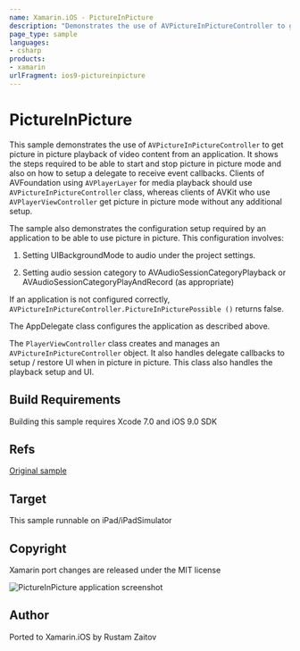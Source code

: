 ```yaml
---
name: Xamarin.iOS - PictureInPicture
description: "Demonstrates the use of AVPictureInPictureController to get picture in picture playback of video content from an application #ios9"
page_type: sample
languages:
- csharp
products:
- xamarin
urlFragment: ios9-pictureinpicture
---
```

# PictureInPicture

This sample demonstrates the use of `AVPictureInPictureController` to get picture in picture playback of video content from an application. It shows the steps required to be able to start and stop picture in picture mode and also on how to setup a delegate to receive event callbacks. Clients of AVFoundation using `AVPlayerLayer` for media playback should use `AVPictureInPictureController` class, whereas clients of AVKit who use `AVPlayerViewController` get picture in picture mode without any additional setup.

The sample also demonstrates the configuration setup required by an application to be able to use picture in picture. This configuration involves:

1. Setting UIBackgroundMode to audio under the project settings.

2. Setting audio session category to AVAudioSessionCategoryPlayback or AVAudioSessionCategoryPlayAndRecord (as appropriate)

If an application is not configured correctly, `AVPictureInPictureController.PictureInPicturePossible ()` returns false.

The AppDelegate class configures the application as described above.

The `PlayerViewController` class creates and manages an `AVPictureInPictureController` object. It also handles delegate callbacks to setup / restore UI when in picture in picture. This class also handles the playback setup and UI.


## Build Requirements

Building this sample requires Xcode 7.0 and iOS 9.0 SDK

## Refs
[Original sample](https://developer.apple.com/library/prerelease/ios/samplecode/AVFoundationPiPPlayer/Introduction/Intro.html)

## Target
This sample runnable on iPad/iPadSimulator

## Copyright

Xamarin port changes are released under the MIT license

![PictureInPicture application screenshot](Screenshots/fullScreen.png "PictureInPicture application screenshot")

## Author 

Ported to Xamarin.iOS by Rustam Zaitov
